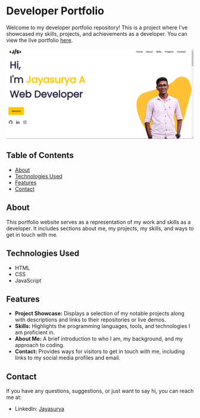 # Developer Portfolio

Welcome to my developer portfolio repository! This is a project where I've showcased my skills, projects, and achievements as a developer. You can view the live portfolio [here](https://suryawebs.netlify.app/).

![Portfolio Screenshot](screenshot.png)

## Table of Contents

- [About](#about)
- [Technologies Used](#technologies-used)
- [Features](#features)
- [Contact](#contact)

## About

This portfolio website serves as a representation of my work and skills as a developer. It includes sections about me, my projects, my skills, and ways to get in touch with me.

## Technologies Used

- HTML
- CSS
- JavaScript

## Features

- **Project Showcase:** Displays a selection of my notable projects along with descriptions and links to their repositories or live demos.
- **Skills:** Highlights the programming languages, tools, and technologies I am proficient in.
- **About Me:** A brief introduction to who I am, my background, and my approach to coding.
- **Contact:** Provides ways for visitors to get in touch with me, including links to my social media profiles and email.

## Contact

If you have any questions, suggestions, or just want to say hi, you can reach me at:

- LinkedIn: [Jayasurya](https://www.linkedin.com/in/jayasurya2315/)
